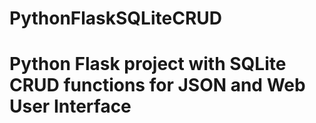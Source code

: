 # PythonFlaskSQLiteCRUD

# Python Flask project with SQLite CRUD functions for JSON and Web User Interface
